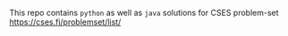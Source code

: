 This repo contains `python` as well as `java` solutions for CSES problem-set https://cses.fi/problemset/list/
